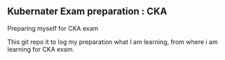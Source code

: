 ## Kubernater Exam preparation : CKA 

Preparing myself for CKA exam

This git repo it to log my preparation what I am learning, from where i am learning for CKA exam.

